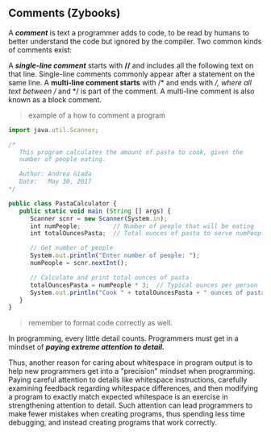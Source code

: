 ## Comments (Zybooks)

A ***comment*** is text a programmer adds to code, to be read by humans to better understand the code but ignored by the compiler. Two common kinds of comments exist:

A ***single-line comment*** starts with **//** and includes all the following text on that line. Single-line comments commonly appear after a statement on the same line.
A **multi-line comment starts** with /* and ends with */, where all text between /* and */ is part of the comment. A multi-line comment is also known as a block comment.


> example of a how to comment a program

````javascript
import java.util.Scanner;

/*
   This program calculates the amount of pasta to cook, given the
   number of people eating.

   Author: Andrea Giada
   Date:   May 30, 2017
*/

public class PastaCalculator {
   public static void main (String [] args) {
      Scanner scnr = new Scanner(System.in);
      int numPeople;         // Number of people that will be eating
      int totalOuncesPasta;  // Total ounces of pasta to serve numPeople

      // Get number of people
      System.out.println("Enter number of people: ");
      numPeople = scnr.nextInt();

      // Calculate and print total ounces of pasta
      totalOuncesPasta = numPeople * 3;  // Typical ounces per person
      System.out.println("Cook " + totalOuncesPasta + " ounces of pasta.");
   }
}
````

> remember to format code correctly as well.


In programming, every little detail counts. Programmers must get in a mindset of ***paying extreme attention to detail.***

Thus, another reason for caring about whitespace in program output is to help new programmers get into a "precision" mindset when programming. Paying careful attention to details like whitespace instructions, carefully examining feedback regarding whitespace differences, and then modifying a program to exactly match expected whitespace is an exercise in strengthening attention to detail. Such attention can lead programmers to make fewer mistakes when creating programs, thus spending less time debugging, and instead creating programs that work correctly.